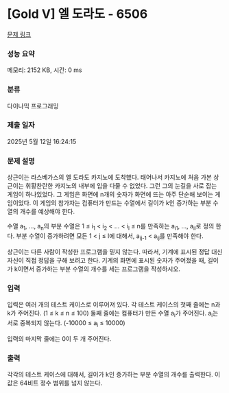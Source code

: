# [Gold V] 엘 도라도 - 6506 

[문제 링크](https://www.acmicpc.net/problem/6506) 

### 성능 요약

메모리: 2152 KB, 시간: 0 ms

### 분류

다이나믹 프로그래밍

### 제출 일자

2025년 5월 12일 16:24:15

### 문제 설명

<p>상근이는 라스베가스의 엘 도라도 카지노에 도착했다. 태어나서 카지노에 처음 가본 상근이는 휘황찬란한 카지노의 내부에 입을 다물 수 없었다. 그런 그의 눈길을 사로 잡는 게임이 하나있었다. 그 게임은 화면에 n개의 숫자가 화면에 뜨는 아주 단순해 보이는 게임이었다. 이 게임의 참가자는 컴퓨터가 만드는 수열에서 길이가 k인 증가하는 부분 수열의 개수를 예상해야 한다.</p>

<p>수열 a<sub>1</sub>, ..., a<sub>n</sub>의 부분 수열은 1 ≤ i<sub>1</sub> < i<sub>2</sub> < ... < i<sub>l</sub> ≤ n를 만족하는 a<sub>i1</sub>, ..., a<sub>il</sub>로 정의 한다. 부분 수열이 증가하려면 모든 1 < j ≤ l에 대해서, a<sub>ij-1</sub> < a<sub>ij</sub>를 만족해야 한다.</p>

<p>상근이는 다른 사람이 작성한 프로그램을 믿지 않는다. 따라서, 기계에 표시된 정답 대신 자신이 직접 정답을 구해 보려고 한다. 기계의 화면에 표시된 숫자가 주어졌을 때, 길이가 k이면서 증가하는 부분 수열의 개수를 세는 프로그램을 작성하시오.</p>

### 입력 

 <p>입력은 여러 개의 테스트 케이스로 이루어져 있다. 각 테스트 케이스의 첫째 줄에는 n과 k가 주어진다. (1 ≤ k ≤ n ≤ 100) 둘째 줄에는 컴퓨터가 만든 수열 a<sub>i</sub>가 주어진다. a<sub>i</sub>는 서로 중복되지 않는다. (-10000 ≤ a<sub>i</sub> ≤ 10000)</p>

<p>입력의 마지막 줄에는 0이 두 개 주어진다.</p>

### 출력 

 <p>각각의 테스트 케이스에 대해서, 길이가 k인 증가하는 부분 수열의 개수를 출력한다. 이 값은 64비트 정수 범위를 넘지 않는다.</p>

